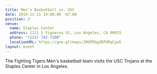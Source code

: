 ```yaml
---
title: Men's Basketball vs. USC
date: 2019-12-21 19:00:00 -07:00
position: 3
venue:
  name: Staples Center
  address: 1111 S Figueroa St, Los Angeles, CA 90015
  phone: "(213) 742-7100"
  locationURL: https://goo.gl/maps/JMSPRGgZKPQRqCyw5
layout: event
---
```


The Fighting Tigers Men's basketball team visits the USC Trojans at the Staples Center in Los Angeles.